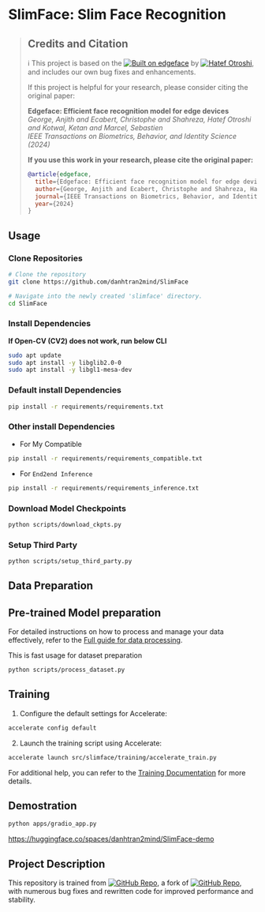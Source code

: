# SlimFace: Slim Face Recognition

> ## Credits and Citation
>
> ℹ️ This project is based on the [![Built on edgeface](https://img.shields.io/badge/Built%20on-otroshi%2Fedgeface-blue?style=flat&logo=github)](https://github.com/otroshi/edgeface) by [![Hatef Otroshi](https://img.shields.io/badge/GitHub-Hatef_Otroshi-blue?style=flat&logo=github)](https://github.com/otroshi), and includes our own bug fixes and enhancements.
>
> If this project is helpful for your research, please consider citing the original paper:
>
> **Edgeface: Efficient face recognition model for edge devices**  
> *George, Anjith and Ecabert, Christophe and Shahreza, Hatef Otroshi and Kotwal, Ketan and Marcel, Sebastien*  
> *IEEE Transactions on Biometrics, Behavior, and Identity Science (2024)*
>
> **If you use this work in your research, please cite the original paper:**
> ```bibtex
> @article{edgeface,
>   title={Edgeface: Efficient face recognition model for edge devices},
>   author={George, Anjith and Ecabert, Christophe and Shahreza, Hatef Otroshi and Kotwal, Ketan and Marcel, Sebastien},
>   journal={IEEE Transactions on Biometrics, Behavior, and Identity Science},
>   year={2024}
> }
> ```


## Usage
### Clone Repositories
```bash
# Clone the repository
git clone https://github.com/danhtran2mind/SlimFace

# Navigate into the newly created 'slimface' directory.
cd SlimFace
```
### Install Dependencies
**If Open-CV (CV2) does not work, run below CLI**
```bash
sudo apt update
sudo apt install -y libglib2.0-0
sudo apt install -y libgl1-mesa-dev
```
### Default install Dependencies
```bash
pip install -r requirements/requirements.txt
```
### Other install Dependencies
- For My Compatible
```bash
pip install -r requirements/requirements_compatible.txt
```
- For `End2end Inference`
```bash
pip install -r requirements/requirements_inference.txt
```
### Download Model Checkpoints
```bash
python scripts/download_ckpts.py
```
### Setup Third Party
```bash
python scripts/setup_third_party.py
```
## Data Preparation

## Pre-trained Model preparation
For detailed instructions on how to process and manage your data effectively, refer to the [Full guide for data processing](./docs/data_processing.md).

This is fast usage for dataset preparation
```bash
python scripts/process_dataset.py
```
## Training

1. Configure the default settings for Accelerate:
```bash
accelerate config default
```

2. Launch the training script using Accelerate:
```bash
accelerate launch src/slimface/training/accelerate_train.py
```

For additional help, you can refer to the [Training Documentation](./docs/training/training_docs.md) for more details.

## Demostration
```bash
python apps/gradio_app.py
```

https://huggingface.co/spaces/danhtran2mind/SlimFace-demo

## Project Description

This repository is trained from [![GitHub Repo](https://img.shields.io/badge/GitHub-danhtran2mind%2Fedgeface-blue?style=flat)](https://github.com/danhtran2mind/edgeface), a fork of [![GitHub Repo](https://img.shields.io/badge/GitHub-otroshi%2Fedgeface-blue?style=flat)](https://github.com/otroshi/edgeface), with numerous bug fixes and rewritten code for improved performance and stability.
